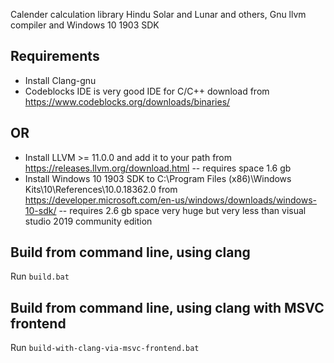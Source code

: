 Calender calculation library Hindu Solar and Lunar and others, Gnu llvm compiler and Windows 10 1903 SDK

## Requirements
- Install Clang-gnu 
- Codeblocks IDE is very good IDE for C/C++ download from https://www.codeblocks.org/downloads/binaries/
## OR
- Install LLVM >= 11.0.0 and add it to your path from https://releases.llvm.org/download.html -- requires space 1.6 gb
- Install Windows 10 1903 SDK to  C:\Program Files (x86)\Windows Kits\10\References\10.0.18362.0 from https://developer.microsoft.com/en-us/windows/downloads/windows-10-sdk/  -- requires 2.6 gb space very huge but very less than visual studio 2019 community edition

## Build from command line, using clang
Run ```build.bat```

## Build from command line, using clang with MSVC frontend
Run ```build-with-clang-via-msvc-frontend.bat```
